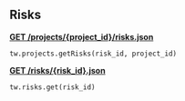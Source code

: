 ## Risks
[**GET /projects/{project_id}/risks.json**](https://developer.teamwork.com/risks)

```
tw.projects.getRisks(risk_id, project_id)
```

[**GET /risks/{risk_id}.json**](https://developer.teamwork.com/risks#get_the_details_o)

```
tw.risks.get(risk_id)
```
